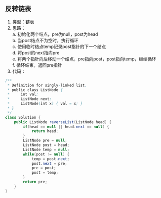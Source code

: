 ## 反转链表    
1. 类型：链表  
2. 思路：  
	a. 初始化两个结点，pre为null，post为head  
	b. 当post结点不为空时，执行循环  
	c. 使用临时结点temp记录post指针的下一个结点  
	d. 将post的next指向pre  
	e. 将两个指针向后移动一个结点，pre指向post，post指向temp，继续循环  
	f. 循环结束，返回pre指针  
3. 代码：  
````java
/**
 * Definition for singly-linked list.
 * public class ListNode {
 *     int val;
 *     ListNode next;
 *     ListNode(int x) { val = x; }
 * }
 */
class Solution {
    public ListNode reverseList(ListNode head) {
        if(head == null || head.next == null) {
            return head;
        }
        ListNode pre = null;
        ListNode post = head;
        ListNode temp = null;
        while(post != null) {
            temp = post.next;
            post.next = pre;
            pre = post;
            post = temp;
        }
        return pre;
    }
}
````
